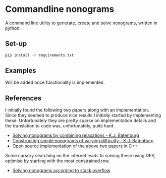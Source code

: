 # Commandline nonograms

A command line utility to generate, create and solve [nonograms](https://en.wikipedia.org/wiki/Nonogram), written in python.

## Set-up

```python
pip install -r requirements.txt
```

## Examples

Will be added once functionality is implemented.

## References

I initially found the following two papers along with an implementation. Since they seemed to produce nice results I initially started by implementing these. Unfortunately they are pretty sparse on implementation details and the translation to code was, unfortunately, quite hard.

- [Solving nonograms by combining relaxations - K.J. Batenburg](https://homepages.cwi.nl/~kbatenbu/papers/bako_pr_2009.pdf)
- [Constructing simple nonograms of varying difficulty - K.J. Batenburg](https://liacs.leidenuniv.nl/~kosterswa/constru.pdf)
- [Open source implementation of the above two papers in C++](https://github.com/attilaszia/nonogram/tree/dca0836629295371b9931d50db48e71771946d13)

Some cursory searching on the internet leads to solving these using DFS, optimise by starting with the most constrained row.

- [Solving nonograms according to stack overflow](https://stackoverflow.com/questions/813366/solving-nonograms-picross)
